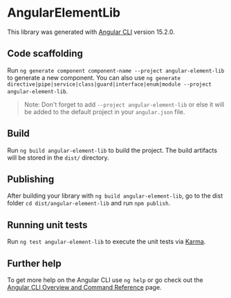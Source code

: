 # AngularElementLib

This library was generated with [Angular CLI](https://github.com/angular/angular-cli) version 15.2.0.

## Code scaffolding

Run `ng generate component component-name --project angular-element-lib` to generate a new component. You can also use `ng generate directive|pipe|service|class|guard|interface|enum|module --project angular-element-lib`.
> Note: Don't forget to add `--project angular-element-lib` or else it will be added to the default project in your `angular.json` file. 

## Build

Run `ng build angular-element-lib` to build the project. The build artifacts will be stored in the `dist/` directory.

## Publishing

After building your library with `ng build angular-element-lib`, go to the dist folder `cd dist/angular-element-lib` and run `npm publish`.

## Running unit tests

Run `ng test angular-element-lib` to execute the unit tests via [Karma](https://karma-runner.github.io).

## Further help

To get more help on the Angular CLI use `ng help` or go check out the [Angular CLI Overview and Command Reference](https://angular.io/cli) page.
